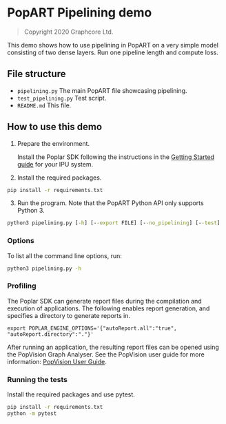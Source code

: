 # PopART Pipelining demo

> Copyright 2020 Graphcore Ltd.

This demo shows how to use pipelining in PopART on a very simple model
consisting of two dense layers. Run one pipeline length and compute loss.

## File structure

* `pipelining.py` The main PopART file showcasing pipelining.
* `test_pipelining.py` Test script.
* `README.md` This file.

## How to use this demo

1) Prepare the environment.

   Install the Poplar SDK following the instructions in the [Getting Started guide](https://docs.graphcore.ai/en/latest/getting-started.html) for your IPU system.

2) Install the required packages.

```cmd
pip install -r requirements.txt
```

3) Run the program. Note that the PopART Python API only supports Python 3.

```cmd
python3 pipelining.py [-h] [--export FILE] [--no_pipelining] [--test]
```

### Options

To list all the command line options, run:

```cmd
python3 pipelining.py -h
```

### Profiling

The Poplar SDK can generate report files during the compilation and execution of applications.
The following enables report generation, and specifies a directory to generate reports in.

```
export POPLAR_ENGINE_OPTIONS='{"autoReport.all":"true", "autoReport.directory":"."}'
```

After running an application, the resulting report files can be opened using the PopVision Graph Analyser.
See the PopVision user guide for more information:
[PopVision User Guide](https://docs.graphcore.ai/projects/graphcore-popvision-user-guide/en/latest/index.html).

### Running the tests

Install the required packages and use pytest.

```cmd
pip install -r requirements.txt
python -m pytest
```
